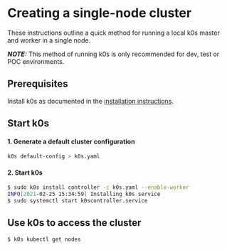 # Creating a single-node cluster
These instructions outline a quick method for running a local k0s master and worker in a single node.

 **_NOTE:_**  This method of running k0s is only recommended for dev, test or POC environments.
 
## Prerequisites

Install k0s as documented in the [installation instructions](k0s-install.md).

## Start k0s
#### 1. Generate a default cluster configuration
```sh
k0s default-config > k0s.yaml
```

#### 2. Start k0s
```sh
$ sudo k0s install controller -c k0s.yaml --enable-worker
INFO[2021-02-25 15:34:59] Installing k0s service
$ sudo systemctl start k0scontroller.service
```

## Use k0s to access the cluster

```sh
$ k0s kubectl get nodes
```
